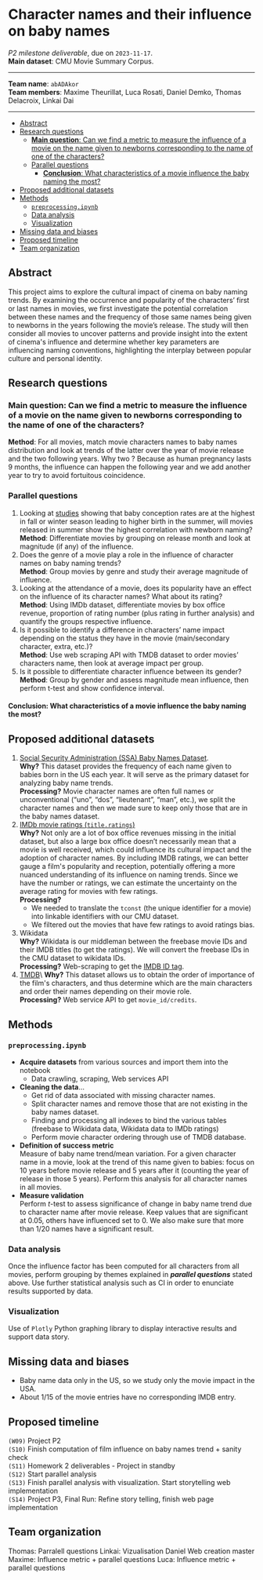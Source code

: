 # Character names and their influence on baby names

_P2 milestone deliverable_, due on `2023-11-17`.\
**Main dataset**: CMU Movie Summary Corpus.

---
**Team name**: `abADAkor`\
**Team members**: Maxime Theurillat, Luca Rosati, Daniel Demko, Thomas Delacroix, Linkai Dai

---

<!-- TOC -->
- [Abstract](#abstract)
- [Research questions](#research-questions)
    - [**Main question**: Can we find a metric to measure the influence of a movie on the name given to newborns corresponding to the name of one of the characters?](#main-question-can-we-find-a-metric-to-measure-the-influence-of-a-movie-on-the-name-given-to-newborns-corresponding-to-the-name-of-one-of-the-characters)
    - [Parallel questions](#parallel-questions)
        - [**Conclusion**: What characteristics of a movie influence the baby naming the most?](#conclusion-what-characteristics-of-a-movie-influence-the-baby-naming-the-most)
- [Proposed additional datasets](#proposed-additional-datasets)
- [Methods](#methods)
    - [`preprocessing.ipynb`](#preprocessingipynb)
    - [Data analysis](#data-analysis)
    - [Visualization](#visualization)
- [Missing data and biases](#missing-data-and-biases)
- [Proposed timeline](#proposed-timeline)
- [Team organization](#team-organization)
<!-- /TOC -->


## Abstract

This project aims to explore the cultural impact of cinema on baby naming trends. By examining the occurrence and popularity of the characters’ first or last names in movies, we first investigate the potential correlation between these names and the frequency of those same names being given to newborns in the years following the movie’s release. The study will then consider all movies to uncover patterns and provide insight into the extent of cinema's influence and determine whether key parameters are influencing naming conventions, highlighting the interplay between popular culture and personal identity.

## Research questions

### **Main question**: Can we find a metric to measure the influence of a movie on the name given to newborns corresponding to the name of one of the characters?

**Method**: For all movies, match movie characters names to baby names distribution and look at trends of the latter over the year of movie release and the two following years. Why two ? Because as human pregnancy lasts 9 months, the influence can happen the following year and we add another year to try to avoid fortuitous coincidence.

### Parallel questions

1. Looking at [studies](https://rightasrain.uwmedicine.org/life/parenthood/winter-baby-conception-trend) showing that baby conception rates are at the highest in fall or winter season leading to higher birth in the summer, will movies released in summer show the highest correlation with newborn naming?\
**Method**: Differentiate movies by grouping on release month and look at magnitude (if any) of the influence.
2. Does the genre of a movie play a role in the influence of character names on baby naming trends?\
**Method**: Group movies by genre and study their average magnitude of influence.
3. Looking at the attendance of a movie, does its popularity have an effect on the influence of its character names? What about its rating?\
**Method**: Using IMDb dataset, differentiate movies by box office revenue, proportion of rating number (plus rating in further analysis) and quantify the groups respective influence.
4. Is it possible to identify a difference in characters’ name impact depending on the status they have in the movie (main/secondary character, extra, etc.)?\
**Method**: Use web scraping API with TMDB dataset to order movies’ characters name, then look at average impact per group.
5. Is it possible to differentiate character influence between its gender?\
**Method**: Group by gender and assess magnitude mean influence, then perform t-test and show confidence interval.

#### **Conclusion**: What characteristics of a movie influence the baby naming the most?

## Proposed additional datasets

1. [Social Security Administration (SSA) Baby Names Dataset](https://www.ssa.gov/oact/babynames/limits.html).\
**Why?** This dataset provides the frequency of each name given to babies born in the US each year. It will serve as the primary dataset for analyzing baby name trends.\
**Processing?** Movie character names are often full names or unconventional (“uno”, “dos”, “lieutenant”, “man”, etc.), we split the character names and then we made sure to keep only those that are in the baby names dataset.
2. [IMDb movie ratings (`title.ratings`)](https://developer.imdb.com/non-commercial-datasets/)\
**Why?** Not only are a lot of box office revenues missing in the initial dataset, but also a large box office doesn’t necessarily mean that a movie is well received, which could influence its cultural impact and the adoption of character names. By including IMDB ratings, we can better gauge a film's popularity and reception, potentially offering a more nuanced understanding of its influence on naming trends. Since we have the number or ratings, we can estimate the uncertainty on the average rating for movies with few ratings.\
**Processing?** 
    - We needed to translate the `tconst` (the unique identifier for a movie) into linkable identifiers with our CMU dataset.
    - We filtered out the movies that have few ratings to avoid ratings bias.
3. Wikidata\
**Why?** Wikidata is our middleman between the freebase movie IDs and their IMDB titles (to get the ratings). We will convert the freebase IDs in the CMU dataset to wikidata IDs.\
**Processing?** Web-scraping to get the [IMDB ID tag](https://www.wikidata.org/wiki/Property:P345).
4. [TMDB](https://www.themoviedb.org/bible/movie/59f3b16d9251414f20000003#59f73ca49251416e7100000e](https://developer.themoviedb.org/reference/movie-credits))\
**Why?** This dataset allows us to obtain the order of importance of the film's characters, and thus determine which are the main characters and order their names depending on their movie role.\
**Processing?** Web service API to get `movie_id/credits`.

## Methods

### `preprocessing.ipynb`
- **Acquire datasets** from various sources and import them into the notebook
    - Data crawling, scraping, Web services API
- **Cleaning the data**…
    - Get rid of data associated with missing character names.
    - Split character names and remove those that are not existing in the baby names dataset.
    - Finding and processing all indexes to bind the various tables (freebase to Wikidata data, Wikidata data to IMDb ratings)
    - Perform movie character ordering through use of TMDB database.
- **Definition of success metric**\
Measure of baby name trend/mean variation. For a given character name in a movie, look at the trend of this name given to babies: focus on 10 years before movie release and 5 years after it (counting the year of release in those 5 years). Perform this analysis for all character names in all movies.
- **Measure validation**\
Perform $t$-test to assess significance of change in baby name trend due to character name after movie release. Keep values that are significant at 0.05, others have influenced set to 0. We also make sure that more than 1/20 names have a significant result.

### Data analysis
Once the influence factor has been computed for all characters from all movies, perform grouping by themes explained in **_parallel questions_** stated above. Use further statistical analysis such as CI in order to enunciate results supported by data.

### Visualization
Use of `Plotly` Python graphing library to display interactive results and support data story.


## Missing data and biases

- Baby name data only in the US, so we study only the movie impact in the USA.
- About 1/15 of the movie entries have no corresponding IMDB entry.


## Proposed timeline

`(W09)` Project P2\
`(S10)` Finish computation of film influence on baby names trend + sanity check\
`(S11)` Homework 2 deliverables - Project in standby\
`(S12)` Start parallel analysis\
`(S13)` Finish parallel analysis with visualization. Start storytelling web implementation\
`(S14)` Project P3, Final Run: Refine story telling, finish web page implementation

## Team organization

Thomas: Parralell questions
Linkai: Vizualisation
Daniel Web creation master
Maxime: Influence metric + parallel questions
Luca: Influence metric + parallel questions
